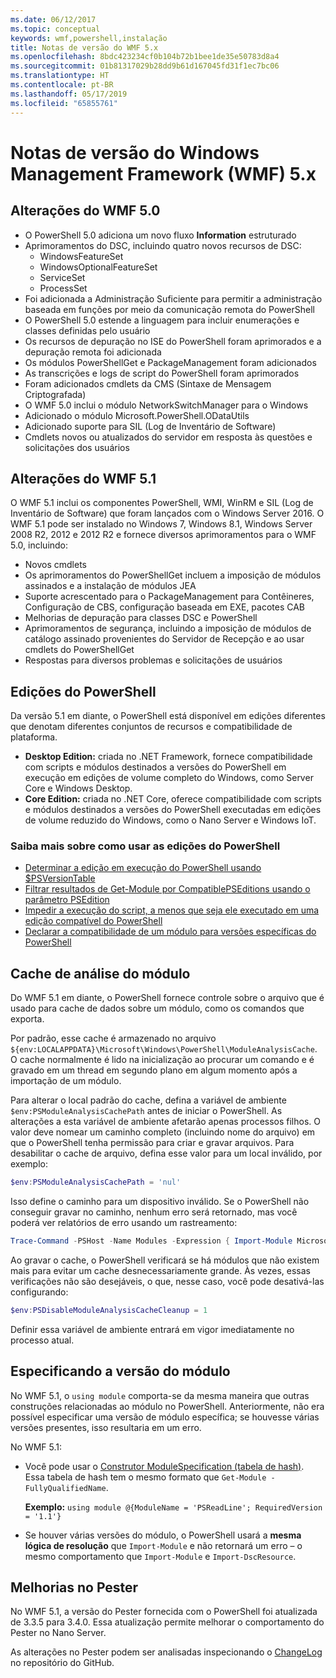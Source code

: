 ```yaml
---
ms.date: 06/12/2017
ms.topic: conceptual
keywords: wmf,powershell,instalação
title: Notas de versão do WMF 5.x
ms.openlocfilehash: 8bdc423234cf0b104b72b1bee1de35e50783d8a4
ms.sourcegitcommit: 01b81317029b28dd9b61d167045fd31f1ec7bc06
ms.translationtype: HT
ms.contentlocale: pt-BR
ms.lasthandoff: 05/17/2019
ms.locfileid: "65855761"
---
```

# <a name="windows-management-framework-wmf-5x-release-notes"></a>Notas de versão do Windows Management Framework (WMF) 5.x

## <a name="wmf-50-changes"></a>Alterações do WMF 5.0

- O PowerShell 5.0 adiciona um novo fluxo **Information** estruturado
- Aprimoramentos do DSC, incluindo quatro novos recursos de DSC:
  - WindowsFeatureSet
  - WindowsOptionalFeatureSet
  - ServiceSet
  - ProcessSet
- Foi adicionada a Administração Suficiente para permitir a administração baseada em funções por meio da comunicação remota do PowerShell
- O PowerShell 5.0 estende a linguagem para incluir enumerações e classes definidas pelo usuário
- Os recursos de depuração no ISE do PowerShell foram aprimorados e a depuração remota foi adicionada
- Os módulos PowerShellGet e PackageManagement foram adicionados
- As transcrições e logs de script do PowerShell foram aprimorados
- Foram adicionados cmdlets da CMS (Sintaxe de Mensagem Criptografada)
- O WMF 5.0 inclui o módulo NetworkSwitchManager para o Windows
- Adicionado o módulo Microsoft.PowerShell.ODataUtils
- Adicionado suporte para SIL (Log de Inventário de Software)
- Cmdlets novos ou atualizados do servidor em resposta às questões e solicitações dos usuários

## <a name="wmf-51-changes"></a>Alterações do WMF 5.1

O WMF 5.1 inclui os componentes PowerShell, WMI, WinRM e SIL (Log de Inventário de Software) que foram lançados com o Windows Server 2016. O WMF 5.1 pode ser instalado no Windows 7, Windows 8.1, Windows Server 2008 R2, 2012 e 2012 R2 e fornece diversos aprimoramentos para o WMF 5.0, incluindo:

- Novos cmdlets
- Os aprimoramentos do PowerShellGet incluem a imposição de módulos assinados e a instalação de módulos JEA
- Suporte acrescentado para o PackageManagement para Contêineres, Configuração de CBS, configuração baseada em EXE, pacotes CAB
- Melhorias de depuração para classes DSC e PowerShell
- Aprimoramentos de segurança, incluindo a imposição de módulos de catálogo assinado provenientes do Servidor de Recepção e ao usar cmdlets do PowerShellGet
- Respostas para diversos problemas e solicitações de usuários

## <a name="powershell-editions"></a>Edições do PowerShell

Da versão 5.1 em diante, o PowerShell está disponível em edições diferentes que denotam diferentes conjuntos de recursos e compatibilidade de plataforma.

- **Desktop Edition:** criada no .NET Framework, fornece compatibilidade com scripts e módulos destinados a versões do PowerShell em execução em edições de volume completo do Windows, como Server Core e Windows Desktop.
- **Core Edition:** criada no .NET Core, oferece compatibilidade com scripts e módulos destinados a versões do PowerShell executadas em edições de volume reduzido do Windows, como o Nano Server e Windows IoT.

### <a name="learn-more-about-using-powershell-editions"></a>Saiba mais sobre como usar as edições do PowerShell

- [Determinar a edição em execução do PowerShell usando $PSVersionTable](/powershell/module/microsoft.powershell.core/about/about_automatic_variables)
- [Filtrar resultados de Get-Module por CompatiblePSEditions usando o parâmetro PSEdition](/powershell/module/microsoft.powershell.core/get-module)
- [Impedir a execução do script, a menos que seja ele executado em uma edição compatível do PowerShell](/powershell/gallery/concepts/script-psedition-support)
- [Declarar a compatibilidade de um módulo para versões específicas do PowerShell](/powershell/gallery/concepts/module-psedition-support)

## <a name="module-analysis-cache"></a>Cache de análise do módulo

Do WMF 5.1 em diante, o PowerShell fornece controle sobre o arquivo que é usado para cache de dados sobre um módulo, como os comandos que exporta.

Por padrão, esse cache é armazenado no arquivo `${env:LOCALAPPDATA}\Microsoft\Windows\PowerShell\ModuleAnalysisCache`. O cache normalmente é lido na inicialização ao procurar um comando e é gravado em um thread em segundo plano em algum momento após a importação de um módulo.

Para alterar o local padrão do cache, defina a variável de ambiente `$env:PSModuleAnalysisCachePath` antes de iniciar o PowerShell. As alterações a esta variável de ambiente afetarão apenas processos filhos. O valor deve nomear um caminho completo (incluindo nome do arquivo) em que o PowerShell tenha permissão para criar e gravar arquivos. Para desabilitar o cache de arquivo, defina esse valor para um local inválido, por exemplo:

```powershell
$env:PSModuleAnalysisCachePath = 'nul'
```

Isso define o caminho para um dispositivo inválido. Se o PowerShell não conseguir gravar no caminho, nenhum erro será retornado, mas você poderá ver relatórios de erro usando um rastreamento:

```powershell
Trace-Command -PSHost -Name Modules -Expression { Import-Module Microsoft.PowerShell.Management -Force }
```

Ao gravar o cache, o PowerShell verificará se há módulos que não existem mais para evitar um cache desnecessariamente grande. Às vezes, essas verificações não são desejáveis, o que, nesse caso, você pode desativá-las configurando:

```powershell
$env:PSDisableModuleAnalysisCacheCleanup = 1
```

Definir essa variável de ambiente entrará em vigor imediatamente no processo atual.

## <a name="specifying-module-version"></a>Especificando a versão do módulo

No WMF 5.1, o `using module` comporta-se da mesma maneira que outras construções relacionadas ao módulo no PowerShell.
Anteriormente, não era possível especificar uma versão de módulo específica; se houvesse várias versões presentes, isso resultaria em um erro.

No WMF 5.1:

- Você pode usar o [Construtor ModuleSpecification (tabela de hash)](/dotnet/api/microsoft.powershell.commands.modulespecification.-ctor?view=powershellsdk-1.1.0#Microsoft_PowerShell_Commands_ModuleSpecification__ctor_System_Collections_Hashtable_).
  Essa tabela de hash tem o mesmo formato que `Get-Module -FullyQualifiedName`.

  **Exemplo:** `using module @{ModuleName = 'PSReadLine'; RequiredVersion = '1.1'}`

- Se houver várias versões do módulo, o PowerShell usará a **mesma lógica de resolução** que `Import-Module` e não retornará um erro – o mesmo comportamento que `Import-Module` e `Import-DscResource`.

## <a name="improvements-to-pester"></a>Melhorias no Pester

No WMF 5.1, a versão do Pester fornecida com o PowerShell foi atualizada de 3.3.5 para 3.4.0.
Essa atualização permite melhorar o comportamento do Pester no Nano Server.

As alterações no Pester podem ser analisadas inspecionando o [ChangeLog](https://github.com/pester/Pester/blob/master/CHANGELOG.md) no repositório do GitHub.
